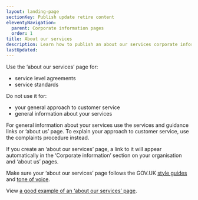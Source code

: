 ```yaml
---
layout: landing-page
sectionKey: Publish update retire content
eleventyNavigation:
  parent: Corporate information pages
  order: 1
title: About our services
description: Learn how to publish an about our services corporate information page.
lastUpdated:
---
```


Use the ‘about our services’ page for: 

* service level agreements
* service standards

Do not use it for:

* your general approach to customer service
* general information about your services

For general information about your services use the services and guidance links or ‘about us’ page. To explain your approach to customer service, use the complaints procedure instead.

If you create an ‘about our services’ page, a link to it will appear automatically in the ‘Corporate information’ section on your organisation and ‘about us’ pages.

Make sure your ‘about our services’ page follows the GOV.UK [style guides](https://guidance.publishing.service.gov.uk/writing-to-gov-uk-standards/style-guides/) and [tone of voice](https://guidance.publishing.service.gov.uk/writing-to-gov-uk-standards/tone-of-voice/). 

View [a good example of an ‘about our services’ page](https://www.gov.uk/government/organisations/government-property-agency/about/about-our-services). 